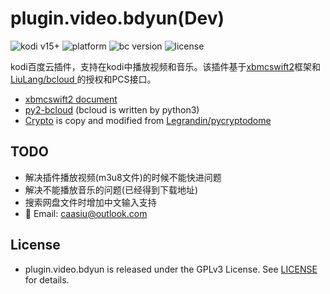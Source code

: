 # plugin.video.bdyun(Dev)
![kodi v15+](https://img.shields.io/badge/kodi-v15.2+-brightgreen.svg)
![platform](https://img.shields.io/badge/Platform-ALL-yellow.svg)
![bc version](https://img.shields.io/badge/Version-0.6.0-red.svg)
![license](https://img.shields.io/badge/License-GPLv3-blue.svg)

kodi百度云插件，支持在kodi中播放视频和音乐。该插件基于[xbmcswift2](https://github.com/jbeluch/xbmcswift2)框架和[LiuLang/bcloud
](https://github.com/LiuLang/bcloud)的授权和PCS接口。

* [xbmcswift2 document](https://xbmcswift2.readthedocs.io/en/latest/)
* [py2-bcloud](https://github.com/caasiu/bcloud-cl) (bcloud is written by python3)
* [Crypto](Crypto) is copy and modified from [Legrandin/pycryptodome
](https://github.com/Legrandin/pycryptodome)

## TODO
* 解决插件播放视频(m3u8文件)的时候不能快进问题
* 解决不能播放音乐的问题(已经得到下载地址)
* 搜索网盘文件时增加中文输入支持
* :email: Email: [caasiu@outlook.com](mailto:caasiu@outlook.com)

## License
* plugin.video.bdyun is released under the GPLv3 License. See [LICENSE](LICENSE) for details.
